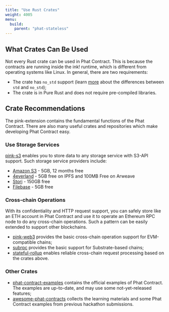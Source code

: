 ```yaml
---
title: "Use Rust Crates"
weight: 4005
menu:
  build:
    parent: "phat-stateless"
---
```


## What Crates Can Be Used

Not every Rust crate can be used in Phat Contract. This is because the contracts are running inside the ink! runtime, which is different from operating systems like Linux. In general, there are two requirements:

- The crate has `no_std` support (learn [more](https://docs.rust-embedded.org/book/intro/no-std.html) about the differences between `std` and `no_std`);
- The crate is in Pure Rust and does not require pre-compiled libraries.


## Crate Recommendations

The pink-extension contains the fundamental functions of the Phat Contract. There are also many useful crates and repositories which make developing Phat Contract easy.

### Use Storage Services

[pink-s3](https://crates.io/crates/pink-s3) enables you to store data to any storage service with S3-API support. Such storage service providers include:

- [Amazon S3](https://aws.amazon.com/s3/) - 5GB, 12 months free
- [4everland](https://www.4everland.org/bucket/) - 5GB free on IPFS and 100MB Free on Arweave
- [Storj](https://www.storj.io/) - 150GB free
- [Filebase](https://filebase.com/) - 5GB free

### Cross-chain Operations

With its confidentiality and HTTP request support, you can safely store like an ETH account in Phat Contract and use it to operate an Ethereum RPC node to do any cross-chain operations. Such a pattern can be easily extended to support other blockchains.

- [pink-web3](https://crates.io/crates/pink-web3) provides the basic cross-chain operation support for EVM-compatible chains;
- [subrpc](https://github.com/Phala-Network/phat-offchain-rollup/tree/sub0-workshop/phat/crates/subrpc) provides the basic support for Substrate-based chains;
- [stateful-rollup](https://github.com/Phala-Network/phat-offchain-rollup/tree/sub0-workshop) enables reliable cross-chain request processing based on the crates above.

### Other Crates

- [phat-contract-examples](https://github.com/Phala-Network/phat-contract-examples) contains the official examples of Phat Contract. The examples are up-to-date, and may use some not-yet-released features;
- [awesome-phat-contracts](https://github.com/Phala-Network/awesome-phat-contracts) collects the learning materials and some Phat Contract examples from previous hackathon submissions.
